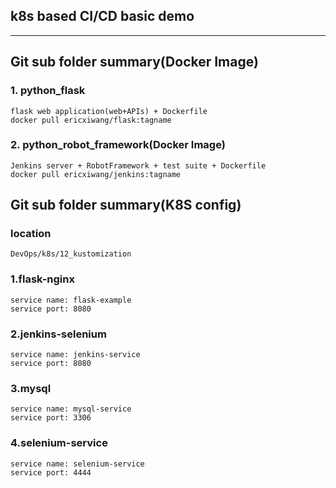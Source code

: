 ## k8s based CI/CD basic demo

___
## Git sub folder summary(Docker Image)
### 1. python_flask 
```
flask web application(web+APIs) + Dockerfile
docker pull ericxiwang/flask:tagname
```
### 2. python_robot_framework(Docker Image)
```
Jenkins server + RobotFramework + test suite + Dockerfile
docker pull ericxiwang/jenkins:tagname
```

## Git sub folder summary(K8S config)
### location
    DevOps/k8s/12_kustomization
### 1.flask-nginx
    service name: flask-example
    service port: 8080
### 2.jenkins-selenium
    service name: jenkins-service
    service port: 8080
### 3.mysql
    service name: mysql-service
    service port: 3306
### 4.selenium-service
    service name: selenium-service
    service port: 4444